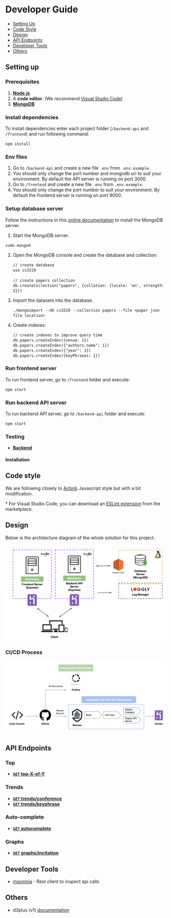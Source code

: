 # Developer Guide

* [Setting Up](#setting-up)
* [Code Style](#code-style)
* [Design](#design)
* [API Endpoints](#api-endpoints)
* [Developer Tools](#developer-tools)
* [Others](#others)

## Setting up
### Prerequisites

1. [**Node.js**](https://nodejs.org/en/download/)
2. A **code editor**. (We recommend [Visual Studio Code](https://code.visualstudio.com/))
3. [**MongoDB**](https://www.mongodb.com/download-center#community)

### Install dependencies
To install dependencies enter each project folder (`/backend-api` and `/frontend`) and run following command:
``` 
npm install
```

### Env files
1. Go to `/backend-api` and create a new file `.env` from `.env.example`.
2. You should only change the port number and mongodb uri to suit your environment. By default the API server is running on port 3000.
3. Go to `/frontend` and create a new file `.env` from `.env.example`.
4. You should only change the port number to suit your environment. By default the frontend server is running on port 9000.

### Setup database server
Follow the instructions in this [online documentation](https://docs.mongodb.com/manual/administration/install-community/) to install the MongoDB server.

1. Start the MongoDB server.
  ```
  sudo mongod
  ```
2. Open the MongoDB console and create the database and collection:
   <br/>
   ```
   // create database
   use cs3219

   // create papers collection
   db.createCollection("papers", {collation: {locale: 'en', strength: 2}})
   ```
4. Import the datasets into the database.
   <br/>
   ```
   ./mongoimport --db cs3219 --collection papers --file <paper json file location>
   ```
5. Create indexes:
   <br/>
   ```
   // create indexes to improve query time
   db.papers.createIndex({venue: 1})
   db.papers.createIndex({"authors.name": 1})
   db.papers.createIndex({"year": 1})
   db.papers.createIndex({keyPhrases: 1})
   ```
### Run frontend server
To run frontend server, go to `/frontend` folder and execute:
```
npm start
```

### Run backend API server
To run backend API server, go to `/backend-api` folder and execute:
```
npm start
```

### Testing

- **[Backend](testing/backend.md)**

#### Installation

## Code style
We are following closely to [Airbnb](https://github.com/airbnb/javascript) Javascript style but with a bit modification.

&ast; For Visual Studio Code, you can download an [ESLint extension](https://marketplace.visualstudio.com/items?itemName=dbaeumer.vscode-eslint) from the marketplace.

## Design
Below is the architecture diagram of the whole solution for this project.

<img src="images/architecture.png" width="600"><br>

### CI/CD Process

<img src="images/ci_cd_process.png" width="600"><br>

## API Endpoints
### Top
- **[<code>GET</code> top-X-of-Y](endpoints/top-X-of-Y/GET_top-X-of-Y.md)**

### Trends
- **[<code>GET</code> trends/conference](endpoints/trends/GET_conference.md)**
- **[<code>GET</code> trends/keyphrase](endpoints/trends/GET_keyphrase.md)**

### Auto-complete
- **[<code>GET</code> autocomplete](endpoints/GET_autocomplete.md)**

### Graphs
- **[<code>GET</code> graphs/incitation](endpoints/graphs/GET_incitation.md)**

## Developer Tools

* [insomnia](https://insomnia.rest/download/) - Rest client to inspect api calls

## Others

- d3plus (v1) [documentation](https://github.com/alexandersimoes/d3plus/wiki/Visualizations)
